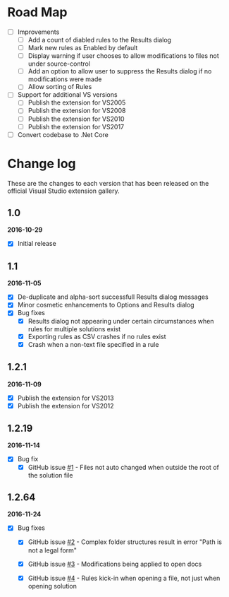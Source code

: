 # Road Map

- [ ] Improvements
   - [ ] Add a count of diabled rules to the Results dialog
   - [ ] Mark new rules as Enabled by default
   - [ ] Display warning if user chooses to allow modifications to files not under source-control
   - [ ] Add an option to allow user to suppress the Results dialog if no modifications were made
   - [ ] Allow sorting of Rules

- [ ] Support for additional VS versions
   - [ ] Publish the extension for VS2005 
   - [ ] Publish the extension for VS2008 
   - [ ] Publish the extension for VS2010 
   - [ ] Publish the extension for VS2017

- [ ] Convert codebase to .Net Core

# Change log

These are the changes to each version that has been released
on the official Visual Studio extension gallery.

## 1.0

**2016-10-29** <!--17:30 UK / 16:30 UTC-->

- [x] Initial release

## 1.1

**2016-11-05** <!--14:20 UK / 14:20 UTC-->

- [x] De-duplicate and alpha-sort successfull Results dialog messages
- [x] Minor cosmetic enhancements to Options and Results dialog
- [x] Bug fixes
  - [x] Results dialog not appearing under certain circumstances when rules for multiple solutions exist
  - [x] Exporting rules as CSV crashes if no rules exist
  - [x] Crash when a non-text file specified in a rule

## 1.2.1

**2016-11-09** <!--18:15 UK / 18:15 UTC-->

- [x] Publish the extension for VS2013
- [x] Publish the extension for VS2012

## 1.2.19

**2016-11-14** <!--08:00 UK / 08:00 UTC-->

- [x] Bug fix
  - [x] GitHub issue [#1](https://github.com/GregTrevellick/AutoFindReplace/issues/1) - Files not auto changed when outside the root of the solution file

## 1.2.64

**2016-11-24** <!--07:15 UK / 07:15 UTC-->

- [x] Bug fixes
  - [x] GitHub issue [#2](https://github.com/GregTrevellick/AutoFindReplace/issues/2) - Complex folder structures result in error "Path is not a legal form"
  - [x] GitHub issue [#3](https://github.com/GregTrevellick/AutoFindReplace/issues/3) - Modifications being applied to open docs
  - [x] GitHub issue [#4](https://github.com/GregTrevellick/AutoFindReplace/issues/4) - Rules kick-in when opening a file, not just when opening solution




<!--MUST / QUICK WINS-->
<!--rules kick in when creating a sln-->
<!--commas in csv-->
<!--suppress pop up if nowt changed-->
<!--"a" -> ""-->
<!--"a" -> "a"-->
<!--Add a count of diabled rules to the Results dialog-->
<!--Mark new rules as Enabled by default-->
<!--Add an option to allow user to suppress the Results dialog if no modifications were made-->
<!--Publish the extension for VS2010 -->

<!--MEDIUM-->
<!--Display warning if user chooses to allow modifications to files not under source-control-->
<!--Allow sorting of Rules-->
<!--Publish the extension for VS2005/2008-->
<!--Publish the extension for VS2017-->

<!--HARD / LOW PTY-->
<!--update vs gallry links to vs market place
-old = https://visualstudiogallery.msdn.microsoft.com/02a85115-e23c-4e73-af09-957741c4f57d?redir=0
new = https://marketplace.visualstudio.com/items?itemName=GregTrevellick.AutoFindReplace-->
<!--travis //travis-ci.org/getting_started //docs.travis-ci.com/user/languages/csharp/ //github.com/mwrock/PowerShell/blob/master/.travis.yml-->
<!--sign the extension - not required for auto updates ! activity log ? github.com/mwrock/PowerShell/tree/master/src/signing-->
<!--auto column widths-->
